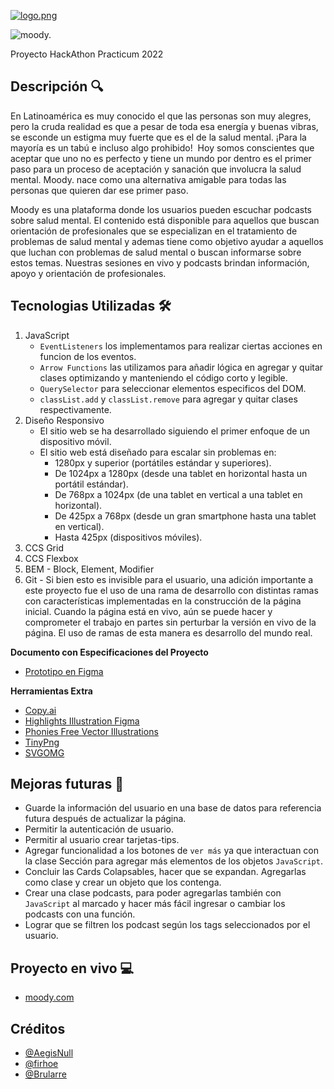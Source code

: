 [![logo.png](https://i.postimg.cc/qRDGfQyk/logo.png)](https://postimg.cc/VrMtnqKT)

![moody.](https://media.giphy.com/media/FL82HRcOsR829pNNQv/giphy.gif)

Proyecto HackAthon Practicum 2022

## Descripción 🔍

En Latinoamérica es muy conocido el que las personas son muy alegres, pero la cruda realidad es que a pesar de toda esa energía y buenas vibras, se esconde un estigma muy fuerte que es el de la salud mental. ¡Para la mayoría es un tabú e incluso algo prohibido! 
Hoy somos conscientes que aceptar que uno no es perfecto y tiene un mundo por dentro es el primer paso para un proceso de aceptación y sanación que involucra la salud mental. Moody. nace como una alternativa amigable para todas las personas que quieren dar ese primer paso.

Moody es una plataforma donde los usuarios pueden escuchar podcasts sobre salud mental. El contenido está disponible para aquellos que buscan orientación de profesionales que se especializan en el tratamiento de problemas de salud mental y ademas tiene como objetivo ayudar a aquellos que luchan con problemas de salud mental o buscan informarse sobre estos temas. Nuestras sesiones en vivo y podcasts brindan información, apoyo y orientación de profesionales.


## Tecnologias Utilizadas 🛠️

1. JavaScript
   - `EventListeners` los implementamos para realizar ciertas acciones en funcion de los eventos. 
   - `Arrow Functions` las utilizamos para añadir lógica en agregar y quitar clases optimizando y manteniendo el código corto y legible.
   - `QuerySelector` para seleccionar elementos especificos del DOM.
   - `classList.add` y `classList.remove` para agregar y quitar clases respectivamente.
2. Diseño Responsivo
   - El sitio web se ha desarrollado siguiendo el primer enfoque de un dispositivo móvil.
   - El sitio web está diseñado para escalar sin problemas en:
     - 1280px y superior (portátiles estándar y superiores).
     - De 1024px a 1280px (desde una tablet en horizontal hasta un portátil estándar).
     - De 768px a 1024px (de una tablet en vertical a una tablet en horizontal).
     - De 425px a 768px (desde un gran smartphone hasta una tablet en vertical).
     - Hasta 425px (dispositivos móviles).
3. CCS Grid
4. CCS Flexbox
5. BEM - Block, Element, Modifier
6. Git - Si bien esto es invisible para el usuario, una adición importante a este proyecto fue el uso de una rama de desarrollo con distintas ramas con características implementadas en la construcción de la página inicial. Cuando la página está en vivo, aún se puede hacer y comprometer el trabajo en partes sin perturbar la versión en vivo de la página. El uso de ramas de esta manera es desarrollo del mundo real.

**Documento con Especificaciones del Proyecto**

- [Prototipo en Figma](https://www.figma.com/file/bxpeuDujJfQep0kPJOyOfG/moody.?node-id=0%3A1&t=vkXVmU0WOZZslTxB-1)

**Herramientas Extra**

- [Copy.ai](https://app.copy.ai/)
- [Highlights Illustration Figma](https://www.figma.com/file/jPwF5GAx8uwixjM15KxFsU/Highlights-Illustration-Library?node-id=5%3A1287&t=ZG6I0qJQrHBwFkX0-0)
- [Phonies Free Vector Illustrations](https://growwwkit.com/illustrations/phonies/)
- [TinyPng](https://tinypng.com/)
- [SVGOMG](https://jakearchibald.github.io/svgomg/)

## Mejoras futuras 💎

- Guarde la información del usuario en una base de datos para referencia futura después de actualizar la página.
- Permitir la autenticación de usuario.
- Permitir al usuario crear tarjetas-tips. 
- Agregar funcionalidad a los botones de `ver más` ya que interactuan con la clase Sección para agregar más elementos de los objetos `JavaScript`.
- Concluir las Cards Colapsables, hacer que se expandan. Agregarlas como clase y crear un objeto que los contenga.
- Crear una clase podcasts, para poder agregarlas también con `JavaScript` al marcado y hacer más fácil ingresar o cambiar los podcasts con una función.
- Lograr que se filtren los podcast según los tags seleccionados por el usuario. 


## Proyecto en vivo 💻

- [moody.com]()

## Créditos

- [@AegisNull](https://github.com/aegisnull)
- [@firhoe](https://github.com/firhoe)
- [@Brularre](https://github.com/Brularre)
